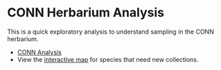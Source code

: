 # CONN Herbarium Analysis
This is a quick exploratory analysis to understand sampling in the CONN herbarium. 

* [CONN Analysis](analyses/CONN-Analysis.md)
* View the [interactive map](http://mickley.github.io/CT-Herbarium-Specimens/analyses/CT-Old-Map.html) for species that need new collections.
